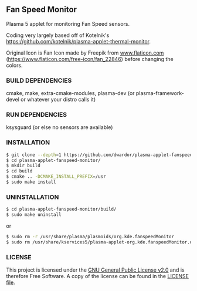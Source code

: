 Fan Speed Monitor
---------------
Plasma 5 applet for monitoring Fan Speed sensors.

Coding very largely based off of Kotelnik's https://github.com/kotelnik/plasma-applet-thermal-monitor.

Original Icon is Fan Icon made by Freepik from www.flaticon.com (https://www.flaticon.com/free-icon/fan_22846) before changing the colors.

### BUILD DEPENDENCIES 
cmake, make, extra-cmake-modules, plasma-dev (or plasma-framework-devel or whatever your distro calls it)

### RUN DEPENDENCIES
ksysguard (or else no sensors are available)


### INSTALLATION

```sh
$ git clone --depth=1 https://github.com/dwardor/plasma-applet-fanspeed-monitor
$ cd plasma-applet-fanspeed-monitor/
$ mkdir build
$ cd build
$ cmake .. -DCMAKE_INSTALL_PREFIX=/usr
$ sudo make install
```

### UNINSTALLATION

```sh
$ cd plasma-applet-fanspeed-monitor/build/
$ sudo make uninstall
```
or
```sh
$ sudo rm -r /usr/share/plasma/plasmoids/org.kde.fanspeedMonitor
$ sudo rm /usr/share/kservices5/plasma-applet-org.kde.fanspeedMonitor.desktop
```
### LICENSE
This project is licensed under the [GNU General Public License v2.0](https://www.gnu.org/licenses/gpl-2.0.html) and is therefore Free Software. A copy of the license can be found in the [LICENSE file](LICENSE).
